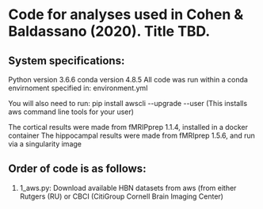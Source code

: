 # Code for analyses used in Cohen & Baldassano (2020). Title TBD.
## System specifications:
Python version 3.6.6
conda version 4.8.5
All code was run within a conda envirnoment specified in: environment.yml

You will also need to run:
pip install awscli --upgrade --user (This installs aws command line tools for your user)

The cortical results were made from fMRIPprep 1.1.4, installed in a docker container
The hippocampal results were made from fMRIprep 1.5.6, and run via a singularity image

## Order of code is as follows:
1) 1_aws.py: Download available HBN datasets from aws (from either Rutgers (RU) or CBCI (CitiGroup Cornell Brain Imaging Center)



